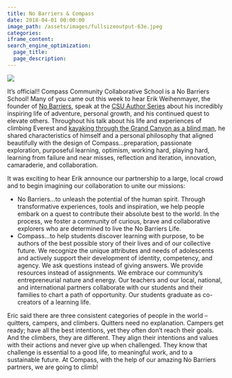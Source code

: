 ```yaml
---
title: No Barriers & Compass
date: 2018-04-01 00:00:00
image_path: /assets/images/fullsizeoutput-63e.jpeg
categories:
iframe_content:
search_engine_optimization:
  page_title:
  page_description:
---
```


![](/assets/images/fullsizeoutput-63e.jpeg)

It’s official!! Compass Community Collaborative School is a No Barriers School! Many of you came out this week to hear Erik Weihenmayer, the founder of [No Barriers](https://www.nobarriersusa.org/), speak at the [CSU Author Series](https://lib.colostate.edu/about/news-events/author-series/) about his incredibly inspiring life of adventure, personal growth, and his continued quest to elevate others. Throughout his talk about his life and experiences of climbing Everest and [kayaking through the Grand Canyon as a blind man](http://www.touchthetop.com/our-products-0), he shared characteristics of himself and a personal philosophy that aligned beautifully with the design of Compass…preparation, passionate exploration, purposeful learning, optimism, working hard, playing hard, learning from failure and near misses, reflection and iteration, innovation, camaraderie, and collaboration.

It was exciting to hear Erik announce our partnership to a large, local crowd and to begin imagining our collaboration to unite our missions:

* No Barriers…to unleash the potential of the human spirit. Through transformative experiences, tools and inspiration, we help people embark on a quest to contribute their absolute best to the world. In the process, we foster a community of curious, brave and collaborative explorers who are determined to live the No Barriers Life.
* Compass…to help students discover learning with purpose, to be authors of the best possible story of their lives and of our collective future. We recognize the unique attributes and needs of adolescents and actively support their development of identity, competency, and agency. We ask questions instead of giving answers. We provide resources instead of assignments. We embrace our community’s entrepreneurial nature and energy. Our teachers and our local, national, and international partners collaborate with our students and their families to chart a path of opportunity. Our students graduate as co-creators of a learning life.

Eric said there are three consistent categories of people in the world – quitters, campers, and climbers. Quitters need no explanation. Campers get ready; have all the best intentions, yet they often don’t reach their goals. And the climbers, they are different. They align their intentions and values with their actions and never give up when challenged. They know that challenge is essential to a good life, to meaningful work, and to a sustainable future. At Compass, with the help of our amazing No Barriers partners, we are going to climb!